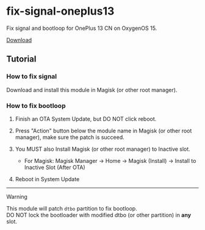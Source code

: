 # fix-signal-oneplus13

Fix signal and bootloop for OnePlus 13 CN on OxygenOS 15.

[Download](https://github.com/K58/fix-signal-oneplus13/releases)

## Tutorial

### How to fix signal

Download and install this module in Magisk (or other root manager).

### How to fix bootloop

1. Finish an OTA System Update, but DO NOT click reboot.

2. Press "Action" button below the module name in Magisk (or other root manager), make sure the patch is succeed.

3. You MUST also Install Magisk (or other root manager) to Inactive slot.
    - For Magisk: Magisk Manager -> Home -> Magisk (Install) -> Install to Inactive Slot (After OTA)

4. Reboot in System Update

----

> [!WARNING]  
> This module will patch `dtbo` partition to fix bootloop.<br>
> DO NOT lock the bootloader with modified dtbo (or other partition) in **any** slot.